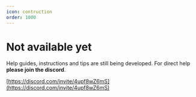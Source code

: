 ```yaml
---
icon: contruction
order: 1000
---
```

# Not available yet


Help guides, instructions and tips are still being developed. For direct help **please join the discord**.

[https://discord.com/invite/4upf8wZ6mS](https://discord.com/invite/4upf8wZ6mS)
